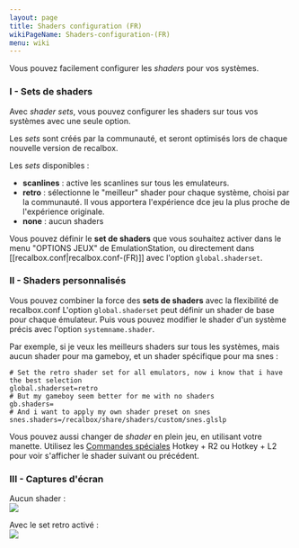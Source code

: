 ```yaml
---
layout: page
title: Shaders configuration (FR)
wikiPageName: Shaders-configuration-(FR)
menu: wiki
---
```


Vous pouvez facilement configurer les *shaders* pour vos systèmes.  

### I - Sets de shaders
Avec *shader sets*, vous pouvez configurer les shaders sur tous vos systèmes avec une seule option.  

Les *sets* sont créés par la communauté, et seront optimisés lors de chaque nouvelle version de recalbox.  

Les *sets* disponibles : 
- **scanlines** : active les scanlines sur tous les emulateurs.
- **retro** : sélectionne le "meilleur" shader pour chaque système, choisi par la communauté. Il vous apportera l'expérience dce jeu la plus proche de l'expérience originale.
- **none** : aucun shaders   

Vous pouvez définir le **set de shaders** que vous souhaitez activer dans le menu "OPTIONS JEUX" de EmulationStation, ou directement dans [[recalbox.conf|recalbox.conf-(FR)]] avec l'option `global.shaderset`.   

### II - Shaders personnalisés
Vous pouvez combiner la force des **sets de shaders** avec la flexibilité de recalbox.conf
L'option `global.shaderset` peut définir un shader de base pour chaque émulateur. Puis vous pouvez modifier le shader d'un système précis avec l'option `systemname.shader`.   

Par exemple, si je veux les meilleurs shaders sur tous les systèmes, mais aucun shader pour ma gameboy, et un shader spécifique pour ma snes : 
```
# Set the retro shader set for all emulators, now i know that i have the best selection
global.shaderset=retro
# But my gameboy seem better for me with no shaders
gb.shaders=
# And i want to apply my own shader preset on snes
snes.shaders=/recalbox/share/shaders/custom/snes.glslp
```

Vous pouvez aussi changer de *shader* en plein jeu, en utilisant votre manette. Utilisez les [Commandes spéciales](#duringgame-special) Hotkey + R2 ou Hotkey + L2 pour voir s'afficher le shader suivant ou précédent.  

### III - Captures d'écran
Aucun shader :  
![](https://github.com/digitalLumberjack/recalbox-os/blob/master/wiki/images/shaders/nes-no-filter.png)

Avec le set retro activé :  
![](https://github.com/digitalLumberjack/recalbox-os/blob/master/wiki/images/shaders/nes-caligari-115.png)
